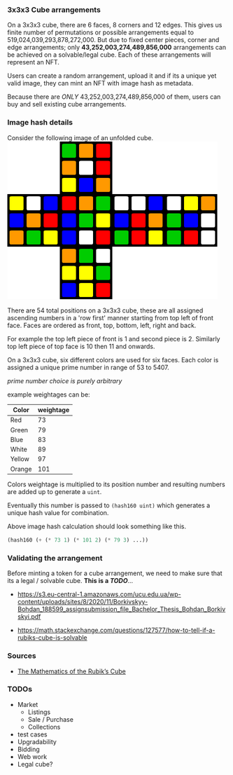### 3x3x3 Cube arrangements

On a 3x3x3 cube, there are 6 faces, 8 corners and 12 edges. This gives us finite number of permutations or possible arrangements equal to 519,024,039,293,878,272,000.
But due to fixed center pieces, corner and edge arrangements; only **43,252,003,274,489,856,000** arrangements can be achieved on a solvable/legal cube. Each of these arrangements will represent an NFT.

Users can create a random arrangement, upload it and if its a unique yet valid image, they can mint an NFT with image hash as metadata.

Because there are _ONLY_ 43,252,003,274,489,856,000 of them, users can buy and sell existing cube arrangements.

### Image hash details

Consider the following image of an unfolded cube.
![unfolded cube image](images/random.png)

There are 54 total positions on a 3x3x3 cube, these are all assigned ascending numbers in a 'row first' manner starting from top left of front face. Faces are ordered as front, top, bottom, left, right and back.

For example the top left piece of front is 1 and second piece is 2. Similarly top left piece of top face is 10 then 11 and onwards.

On a 3x3x3 cube, six different colors are used for six faces. Each color is assigned a unique prime number in range of 53 to 5407.

_prime number choice is purely arbitrary_

example weightages can be:

| Color  | weightage |
| ------ | --------- |
| Red    | 73        |
| Green  | 79        |
| Blue   | 83        |
| White  | 89        |
| Yellow | 97        |
| Orange | 101       |

Colors weightage is multiplied to its position number and resulting numbers are added up to generate a `uint`.

Eventually this number is passed to `(hash160 uint)` which generates a unique hash value for combination.

Above image hash calculation should look something like this.

```lisp
(hash160 (+ (* 73 1) (* 101 2) (* 79 3) ...))
```

### Validating the arrangement

Before minting a token for a cube arrangement, we need to make sure that its a legal / solvable cube. **This is a _TODO_**...

- https://s3.eu-central-1.amazonaws.com/ucu.edu.ua/wp-content/uploads/sites/8/2020/11/Borkivskyy-Bohdan_188599_assignsubmission_file_Bachelor_Thesis_Bohdan_Borkivskyi.pdf

- https://math.stackexchange.com/questions/127577/how-to-tell-if-a-rubiks-cube-is-solvable

### Sources

- [The Mathematics of the Rubik’s Cube
  ](https://www.google.com/url?sa=t&rct=j&q=&esrc=s&source=web&cd=&ved=2ahUKEwiB0a3h8srzAhWDoFwKHdurAWYQFnoECCsQAQ&url=https%3A%2F%2Fweb.mit.edu%2Fsp.268%2Fwww%2Frubik.pdf&usg=AOvVaw2AXXUWWr4tSmWrEKpjmk5P)

### TODOs

- Market
  - Listings
  - Sale / Purchase
  - Collections
- test cases
- Upgradability
- Bidding
- Web work
- Legal cube?
